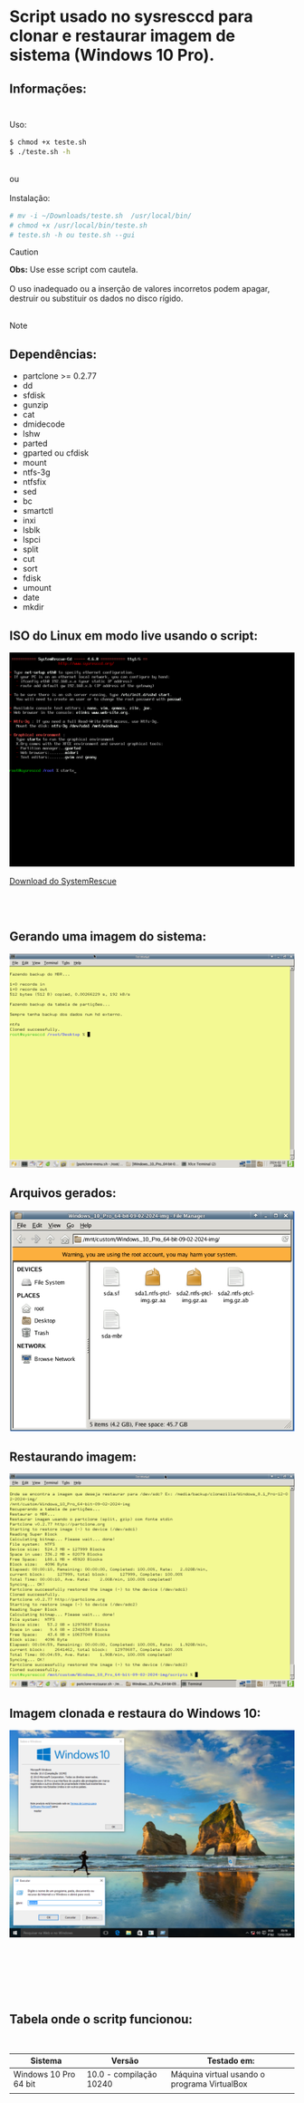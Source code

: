 # Script usado no sysresccd para clonar e restaurar imagem de sistema (Windows 10 Pro).

## Informações: <br>  <br>

Uso:  <br>

```sh
$ chmod +x teste.sh
$ ./teste.sh -h
```
 <br> ou  <br> <br>
Instalação: <br>

```sh
# mv -i ~/Downloads/teste.sh  /usr/local/bin/
# chmod +x /usr/local/bin/teste.sh
# teste.sh -h ou teste.sh --gui
```

> [!CAUTION]
> **Obs:** Use esse script com cautela. <br> <br>
>  O uso inadequado ou a inserção de valores incorretos podem apagar, destruir ou substituir os dados no disco rígido. <br> <br>

> [!NOTE]
> ## Dependências: <br>
>
> * partclone >= 0.2.77
> * dd
> * sfdisk
> * gunzip
> * cat
> * dmidecode
> * lshw
> * parted
> * gparted ou cfdisk
> * mount
> * ntfs-3g
> * ntfsfix
> * sed
> * bc
> * smartctl
> * inxi
> * lsblk
> * lspci
> * split
> * cut
> * sort
> * fdisk
> * umount
> * date
> * mkdir
 
## ISO do Linux em modo live usando o script: <br>
![](https://github.com/tuxslack/teste/blob/slackware/VirtualBox_windows%2010%20pro_13_02_2024_04_35_44.png)

[Download do SystemRescue](https://www.system-rescue.org/Download/)

<br>
<br>

## Gerando uma imagem do sistema: <br>
![](https://github.com/tuxslack/teste/blob/slackware/VirtualBox_windows%2010%20pro_12_02_2024_20_08_21.png)

## Arquivos gerados: <br>
![](https://github.com/tuxslack/teste/blob/slackware/voltar.png)

## Restaurando imagem: <br>
![](https://github.com/tuxslack/teste/blob/slackware/VirtualBox_windows%2010%20pro_12_02_2024_21_01_37.png)

## Imagem clonada e restaura do Windows 10: <br>
![](https://github.com/tuxslack/teste/blob/slackware/VirtualBox_windows%2010%20pro_13_02_2024_04_16_29.png)

<br>
<br>
<br>
<br>
<br>

## Tabela onde o scritp funcionou:
<br>

| Sistema     | Versão | Testado em: |
| ---      | ---       | ---       |
| Windows 10 Pro 64 bit | 10.0 - compilação 10240         | Máquina virtual usando o programa VirtualBox |
|      |         |        |

